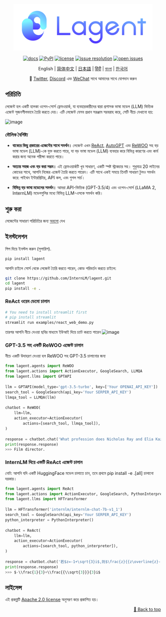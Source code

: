 <div id="top"></div>
<div align="center">
  <img src="docs/imgs/lagent_logo.png" width="450"/>

[![docs](https://img.shields.io/badge/docs-latest-blue)](https://lagent.readthedocs.io/en/latest/)
[![PyPI](https://img.shields.io/pypi/v/lagent)](https://pypi.org/project/lagent)
[![license](https://img.shields.io/github/license/InternLM/lagent.svg)](https://github.com/InternLM/lagent/tree/main/LICENSE)
[![issue resolution](https://img.shields.io/github/issues-closed-raw/InternLM/lagent)](https://github.com/InternLM/lagent/issues)
[![open issues](https://img.shields.io/github/issues-raw/InternLM/lagent)](https://github.com/InternLM/lagent/issues)

English | [简体中文](README_zh-CN.md) | [日本語](README_ja_JP.md) | [हिंदी](README_in_HIN.md) | [বাংলা](README_in_beng.md) | [한국어](README_KR_Kr.md)

</div>

<p align="center">
    👋 <a href="https://twitter.com/intern_lm" target="_blank">Twitter</a>, <a href="https://discord.gg/xa29JuW87d" target="_blank">Discord</a> এবং <a href="https://r.vansin.top/?r=internwx" target="_blank">WeChat</a> সাথে আমাদের সাথে যোগদান করুন
</p>

## পরিচিতি

লেজেন্ট হল একটি হালকা ওপেন-সোর্স ফ্রেমওয়ার্ক, যা ব্যবহারকারীদের দ্বারা প্রশাসক ভাষা মডেল (LLM) ভিত্তিক এজেন্ট সৃজনশীলভাবে তৈরি করতে দেয়। এটি লেজেন্ট যেসব প্রধান সরঞ্জাম সরবরাহ করে, সেটি নীচে দেখানো হয়:

![image](https://github.com/InternLM/lagent/assets/24351120/cefc4145-2ad8-4f80-b88b-97c05d1b9d3e)

### মৌলিক বৈশিষ্ট্য

- **বাক্যের কিছু প্রকারের এজেন্টের সাথে সমর্থন।** লেজেন্ট এখন [ReAct](https://arxiv.org/abs/2210.03629), [AutoGPT](https://github.com/Significant-Gravitas/Auto-GPT) এবং [ReWOO](https://arxiv.org/abs/2305.18323) সহ বড় ভাষা মডেল (LLM)-কে যুক্ত করতে পারে, যা বড় ভাষা মডেল (LLM) ব্যবহার করে বিভিন্ন কারণের এবং কার্য করার জন্য অনেক পরীক্ষা করতে পারে।

- **অত্যন্ত সহজ এবং বড় করা সম্ভব।** এই ফ্রেমওয়ার্কটি খুব সাধারণ, একটি স্পষ্ট স্ট্রাকচার সহ। শুধুমাত্র 20 লাইনের কোডের সাথে, আপনি নিজের এজেন্ট তৈরি করতে পারেন। এটি সাথে একই সময়ে তিনটি সাধারণ টুলও সমর্থন করে: পাইথন ইন্টারপ্রিটার, API কল, এবং গুগল সার্চ।

- **বিভিন্ন বড় ভাষা মডেলের সমর্থন।** আমরা API-ভিত্তিক (GPT-3.5/4) এবং ওপেন-সোর্স (LLaMA 2, InternLM) মডেলগুলির মধ্যে বিভিন্ন LLM-এসকে সমর্থন করি।

## শুরু করা

লেজেন্টের সাধারণ পরিচিতির জন্য [অবলো](docs/en/get_started/overview.md) দেখ

## ইনস্টলেশন

পিপ দিয়ে ইনস্টল করুন (সুপারিশ).

```bash
pip install lagent
```

আপনি চাইলে সোর্স থেকে লেজেন্ট তৈরি করতে পারেন, কোড পরিবর্তন করতে চাইলে:

```bash
git clone https://github.com/InternLM/lagent.git
cd lagent
pip install -e .
```

### ReAct ওয়েব ডেমো চালান

```bash
# You need to install streamlit first
# pip install streamlit
streamlit run examples/react_web_demo.py
```

তারপর আপনি নীচে দেওয়া ছবির মাধ্যমে ইউআই দিয়ে চ্যাট করতে পারেন
![image](https://github.com/InternLM/lagent/assets/24622904/3aebb8b4-07d1-42a2-9da3-46080c556f68)

### GPT-3.5 সহ একটি ReWOO এজেন্ট চালান

নীচে একটি উদাহরণ দেওয়া হল ReWOO সহ GPT-3.5 চালানোর জন্য

```python
from lagent.agents import ReWOO
from lagent.actions import ActionExecutor, GoogleSearch, LLMQA
from lagent.llms import GPTAPI

llm = GPTAPI(model_type='gpt-3.5-turbo', key=['Your OPENAI_API_KEY'])
search_tool = GoogleSearch(api_key='Your SERPER_API_KEY')
llmqa_tool = LLMQA(llm)

chatbot = ReWOO(
    llm=llm,
    action_executor=ActionExecutor(
        actions=[search_tool, llmqa_tool]),
)

response = chatbot.chat('What profession does Nicholas Ray and Elia Kazan have in common')
print(response.response)
>>> Film director.
```

### InternLM দিয়ে একটি ReAct এজেন্ট চালান

নোট: আপনি যদি একটি HuggingFace মডেল চালাতে চান, তবে প্রথমে pip install -e .[all] চালানো দরকার।

```python
from lagent.agents import ReAct
from lagent.actions import ActionExecutor, GoogleSearch, PythonInterpreter
from lagent.llms import HFTransformer

llm = HFTransformer('internlm/internlm-chat-7b-v1_1')
search_tool = GoogleSearch(api_key='Your SERPER_API_KEY')
python_interpreter = PythonInterpreter()

chatbot = ReAct(
    llm=llm,
    action_executor=ActionExecutor(
        actions=[search_tool, python_interpreter]),
)

response = chatbot.chat('若$z=-1+\sqrt{3}i$,则$\frac{z}{{z\overline{z}-1}}=\left(\ \ \right)$')
print(response.response)
>>> $-\\frac{1}{3}+\\frac{{\\sqrt{3}}}{3}i$
```

## লাইসেন্স

এই প্রকল্পটি [Apache 2.0 license](LICENSE) অনুসরণ করে প্রকাশিত হয়।

<p align="right"><a href="#top">🔼 Back to top</a></p>
